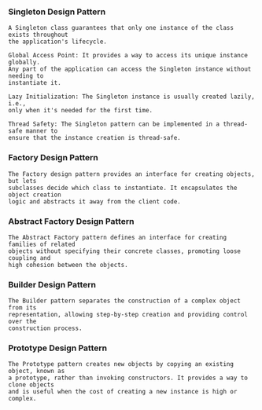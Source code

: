 ### Singleton Design Pattern
    A Singleton class guarantees that only one instance of the class exists throughout
    the application's lifecycle.

    Global Access Point: It provides a way to access its unique instance globally. 
    Any part of the application can access the Singleton instance without needing to
    instantiate it.

    Lazy Initialization: The Singleton instance is usually created lazily, i.e.,
    only when it's needed for the first time.

    Thread Safety: The Singleton pattern can be implemented in a thread-safe manner to 
    ensure that the instance creation is thread-safe.

### Factory Design Pattern 
    The Factory design pattern provides an interface for creating objects, but lets 
    subclasses decide which class to instantiate. It encapsulates the object creation 
    logic and abstracts it away from the client code.

### Abstract Factory Design Pattern
    The Abstract Factory pattern defines an interface for creating families of related 
    objects without specifying their concrete classes, promoting loose coupling and 
    high cohesion between the objects.


### Builder Design Pattern
    The Builder pattern separates the construction of a complex object from its 
    representation, allowing step-by-step creation and providing control over the 
    construction process.

### Prototype Design Pattern
    The Prototype pattern creates new objects by copying an existing object, known as 
    a prototype, rather than invoking constructors. It provides a way to clone objects 
    and is useful when the cost of creating a new instance is high or complex.